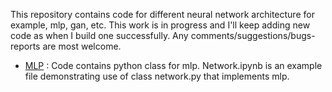 This repository contains code for different neural network architecture for example, mlp, gan, etc. This work is in progress and I'll keep adding new code as when I build one successfully. Any comments/suggestions/bugs-reports are most welcome.

- [MLP](https://github.com/vinayjoshi22/ai/tree/master/ann/mlp) : Code contains python class for mlp. Network.ipynb is an example file demonstrating use of class network.py that implements mlp. 
